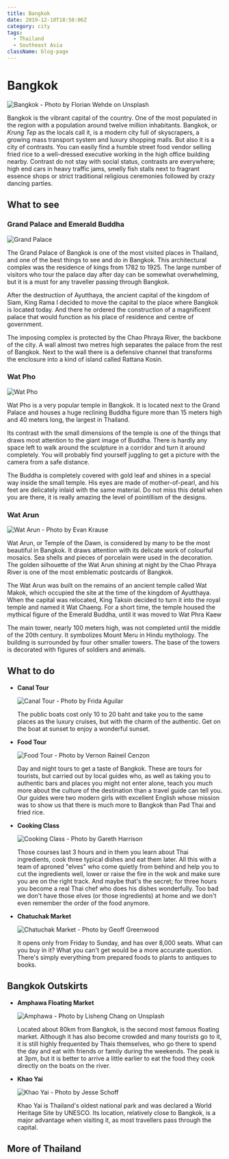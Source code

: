 ```yaml
---
title: Bangkok
date: 2019-12-10T18:58:06Z
category: city
tags:
  - Thailand
  - Southeast Asia
className: blog-page
---
```


<StartWishToGo/>

# Bangkok <WishWidget	country="TH" city="Bangkok" picture="https://wish-to-go.com/images/for-wish-to-go/travel/thailand/bangkok-yaowarat-florian-wehde--y3sidWvDxg-unsplash.jpg"/>

![Bangkok - Photo by Florian Wehde on Unsplash](../../../images/travel/thailand/bangkok-yaowarat-florian-wehde--y3sidWvDxg-unsplash.jpg)

Bangkok is the vibrant capital of the country. One of the most populated in the region with a population around twelve million inhabitants. Bangkok, or _Krung Tep_ as the locals call it, is a modern city full of skyscrapers, a growing mass transport system and luxury shopping malls. But also it is a city of contrasts. You can easily find a humble street food vendor selling fried rice to a well-dressed executive working in the high office building nearby. Contrast do not stay with social status, contrasts are everywhere; high end cars in heavy traffic jams, smelly fish stalls next to fragrant essence shops or strict traditional religious ceremonies followed by crazy dancing parties.

## What to see

### Grand Palace and Emerald Buddha
<WishWidget	country="TH" city="Bangkok" activity="Grand Palace"	picture="https://wish-to-go.com/images/for-wish-to-go/travel/thailand/grand-palace-bangkok-thailand.jpg" label="true"></WishWidget>

![Grand Palace](../../../images/travel/thailand/grand-palace-bangkok-thailand.jpg)

The Grand Palace of Bangkok is one of the most visited places in Thailand, and one of the best things to see and do in Bangkok. This architectural complex was the residence of kings from 1782 to 1925. The large number of visitors who tour the palace day after day can be somewhat overwhelming, but it is a must for any traveller passing through Bangkok.

After the destruction of Ayutthaya, the ancient capital of the kingdom of Siam, King Rama I decided to move the capital to the place where Bangkok is located today. And there he ordered the construction of a magnificent palace that would function as his place of residence and centre of government.

The imposing complex is protected by the Chao Phraya River, the backbone of the city. A wall almost two metres high separates the palace from the rest of Bangkok. Next to the wall there is a defensive channel that transforms the enclosure into a kind of island called Rattana Kosin.

### Wat Pho
<WishWidget	country="TH" city="Bangkok" activity="Wat Pho" picture="https://wish-to-go.com/images/for-wish-to-go/travel/thailand/wat-pho.jpg" label/>

![Wat Pho](../../../images/travel/thailand/wat-pho.jpg)

Wat Pho is a very popular temple in Bangkok. It is located next to the Grand Palace and houses a huge reclining Buddha figure more than 15 meters high and 40 meters long, the largest in Thailand.

Its contrast with the small dimensions of the temple is one of the things that draws most attention to the giant image of Buddha. There is hardly any space left to walk around the sculpture in a corridor and turn it around completely. You will probably find yourself juggling to get a picture with the camera from a safe distance.

The Buddha is completely covered with gold leaf and shines in a special way inside the small temple. His eyes are made of mother-of-pearl, and his feet are delicately inlaid with the same material. Do not miss this detail when you are there, it is really amazing the level of pointillism of the designs.

### Wat Arun
<WishWidget	country="TH" city="Bangkok" activity="Wat Arun" picture="https://wish-to-go.com/images/for-wish-to-go/travel/thailand/wat-arun-bangkok-evan-krause-8aSAEuPHg-o-unsplash.jpg" label/>

![Wat Arun - Photo by Evan Krause](../../../images/travel/thailand/wat-arun-bangkok-evan-krause-8aSAEuPHg-o-unsplash.jpg)

Wat Arun, or Temple of the Dawn, is considered by many to be the most beautiful in Bangkok. It draws attention with its delicate work of colourful mosaics. Sea shells and pieces of porcelain were used in the decoration. The golden silhouette of the Wat Arun shining at night by the Chao Phraya River is one of the most emblematic postcards of Bangkok.

The Wat Arun was built on the remains of an ancient temple called Wat Makok, which occupied the site at the time of the kingdom of Ayutthaya. When the capital was relocated, King Taksin decided to turn it into the royal temple and named it Wat Chaeng. For a short time, the temple housed the mythical figure of the Emerald Buddha, until it was moved to Wat Phra Kaew

The main tower, nearly 100 meters high, was not completed until the middle of the 20th century. It symbolizes Mount Meru in Hindu mythology. The building is surrounded by four other smaller towers. The base of the towers is decorated with figures of soldiers and animals.


## What to do

- **Canal Tour** <WishWidget country="TH"	city="Bangkok" activity="Canal Tour" picture="https://wish-to-go.com/images/for-wish-to-go/travel/thailand/floating-market-thailand-frida-aguilar-estrada-_ffkj8TnuGo-unsplash.jpg"/>

	![Canal Tour - Photo by Frida Aguilar](../../../images/travel/thailand/floating-market-thailand-frida-aguilar-estrada-_ffkj8TnuGo-unsplash.jpg)

	The public boats cost only 10 to 20 baht and take you to the same places as the luxury cruises, but with the charm of the authentic. Get on the boat at sunset to enjoy a wonderful sunset.

- **Food Tour** <WishWidget country="TH" city="Bangkok" activity="Food Tour" picture="https://wish-to-go.com/images/for-wish-to-go/travel/thailand/woman-cooking-thailand-vernon-raineil-cenzon-QAkqxrH6mvc-unsplash.jpg"/>

	![Food Tour - Photo by Vernon Raineil Cenzon](../../../images/travel/thailand/woman-cooking-thailand-vernon-raineil-cenzon-QAkqxrH6mvc-unsplash.jpg)

	Day and night tours to get a taste of Bangkok. These are tours for tourists, but carried out by local guides who, as well as taking you to authentic bars and places you might not enter alone, teach you much more about the culture of the destination than a travel guide can tell you. Our guides were two modern girls with excellent English whose mission was to show us that there is much more to Bangkok than Pad Thai and fried rice.

- **Cooking Class** <WishWidget	country="TH" city="Bangkok" activity="Cooking Class" picture="https://wish-to-go.com/images/for-wish-to-go/travel/thailand/man-cooking-thailand-gareth-harrison-d2fCUh0PIKo-unsplash.jpg"/>

	![Cooking Class - Photo by Gareth Harrison](../../../images/travel/thailand/man-cooking-thailand-gareth-harrison-d2fCUh0PIKo-unsplash.jpg)

	Those courses last 3 hours and in them you learn about Thai ingredients, cook three typical dishes and eat them later. All this with a team of aproned "elves" who come quietly from behind and help you to cut the ingredients well, lower or raise the fire in the wok and make sure you are on the right track. And maybe that's the secret; for three hours you become a real Thai chef who does his dishes wonderfully. Too bad we don't have those elves (or those ingredients) at home and we don't even remember the order of the food anymore.

- **Chatuchak Market** <WishWidget country="TH" city="Bangkok" activity="Chatuchak Market" 	picture="https://wish-to-go.com/images/for-wish-to-go/travel/thailand/night-market-thailand-geoff-greenwood-Dj5evF5JCjI-unsplash.jpg"></WishWidget>

	![Chatuchak Market - Photo by Geoff Greenwood](../../../images/travel/thailand/night-market-thailand-geoff-greenwood-Dj5evF5JCjI-unsplash.jpg)

	It opens only from Friday to Sunday, and has over 8,000 seats. What can you buy in it? What you can't get would be a more accurate question. There's simply everything from prepared foods to plants to antiques to books.

## Bangkok Outskirts

- **Amphawa Floating Market** <WishWidget	country="TH" city="Bangkok"	activity="Amphawa Floating Market" picture="https://wish-to-go.com/images/for-wish-to-go/travel/thailand/floating-market-vendor-thailand-lisheng-chang-m9BBVrPl87M-unsplash.jpg"></WishWidget>

	![Amphawa - Photo by Lisheng Chang on Unsplash](../../../images/travel/thailand/floating-market-vendor-thailand-lisheng-chang-m9BBVrPl87M-unsplash.jpg)

	Located about 80km from Bangkok, is the second most famous floating market. Although it has also become crowded and many tourists go to it, it is still highly frequented by Thais themselves, who go there to spend the day and eat with friends or family during the weekends. The peak is at 3pm, but it is better to arrive a little earlier to eat the food they cook directly on the boats on the river.

- **Khao Yai** <WishWidget country="TH"	city="Bangkok" activity="Khao Yai" picture="https://wish-to-go.com/images/for-wish-to-go/travel/thailand/elephant-thailand-jesse-schoff-74yB8FhZyWc-unsplash.jpg"/>

	![Khao Yai - Photo by Jesse Schoff](../../../images/travel/thailand/elephant-thailand-jesse-schoff-74yB8FhZyWc-unsplash.jpg)

	Khao Yai is Thailand's oldest national park and was declared a World Heritage Site by UNESCO. Its location, relatively close to Bangkok, is a major advantage when visiting it, as most travellers pass through the capital.

## More of Thailand

<CategoryEntries className="blog-entry-card more-of" category="city" tags="Thailand"/>